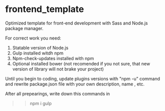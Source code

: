 # frontend_template

Optimized template for front-end development with Sass and Node.js package manager.

For correct work you need:
1) Statable version of Node.js
2) Gulp installed witdh npm
2) Npm-check-updates installed with npm
3) Optional installed bower (not recomended if you not sure, that new version of library will not brake your project)

Until you begin to coding, update plugins versions with "npm -u" command and rewrite package.json file with your own description, name , etc.

After all prepearings, write down this commands in 
>> npm i
>>gulp
